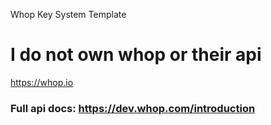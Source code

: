 Whop Key System Template


# I do not own whop or their api

https://whop.io

### Full api docs: https://dev.whop.com/introduction
